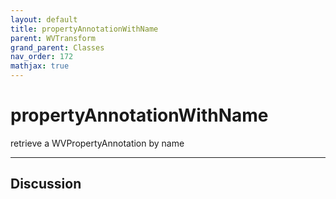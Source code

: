 ```yaml
---
layout: default
title: propertyAnnotationWithName
parent: WVTransform
grand_parent: Classes
nav_order: 172
mathjax: true
---
```


#  propertyAnnotationWithName

retrieve a WVPropertyAnnotation by name


---

## Discussion

  
